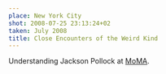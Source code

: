 ```yaml
---
place: New York City
shot: 2008-07-25 23:13:24+02
taken: July 2008
title: Close Encounters of the Weird Kind
---
```


Understanding Jackson Pollock at [MoMA](http://en.wikipedia.org/wiki/Museum_of_Modern_Art).
